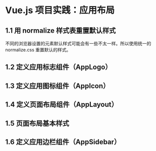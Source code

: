 # Vue.js 项目实践：应用布局

## 1.1 用 normalize 样式表重置默认样式

不同的浏览器设置的元素默认样式可能会有一些不太一样。所以使用统一的 normalize.css 重置默认的样式。

## 1.2 定义应用标志组件（AppLogo）

## 1.3 定义应用图标组件（AppIcon）

## 1.4 定义页面布局组件（AppLayout）

## 1.5 页面布局基本样式

## 1.6 定义应用边栏组件（AppSidebar）
